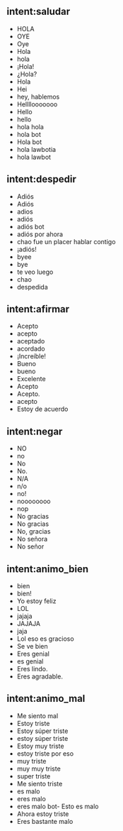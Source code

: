 ## intent:saludar
- HOLA
- OYE
- Oye
- Hola
- hola
- ¡Hola!
- ¿Hola?
- Hola
- Hei
- hey, hablemos
- Hellllooooooo
- Hello
- hello
- hola hola
- hola bot
- Hola bot
- hola lawbotia
- hola lawbot

## intent:despedir
- Adiós
- Adiós
- adios
- adiós
- adiós bot
- adiós por ahora
- chao fue un placer hablar contigo
- ¡adiós!
- byee
- bye
- te veo luego
- chao
- despedida

## intent:afirmar
- Acepto
- acepto
- aceptado
- acordado
- ¡Increíble!
- Bueno
- bueno
- Excelente
- Acepto
- Acepto.
- acepto
- Estoy de acuerdo

## intent:negar
- NO
- no
- No
- No.
- N/A
- n/o
- no!
- noooooooo
- nop
- No gracias
- No gracias
- No, gracias
- No señora
- No señor

## intent:animo_bien
- bien
- bien!
- Yo estoy feliz
- LOL
- jajaja
- JAJAJA
- jaja
- Lol eso es gracioso
- Se ve bien
- Eres genial
- es genial
- Eres lindo.
- Eres agradable.

## intent:animo_mal
- Me siento mal
- Estoy triste
- Estoy súper triste
- estoy súper triste
- Estoy muy triste
- estoy triste por eso
- muy triste
- muy muy triste
- super triste
- Me siento triste
- es malo
- eres malo
- eres malo bot- Esto es malo
- Ahora estoy triste
- Eres bastante malo